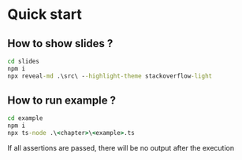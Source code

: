 # Quick start

## How to show slides ?

```cmd
cd slides
npm i
npx reveal-md .\src\ --highlight-theme stackoverflow-light
```

## How to run example ?

```cmd
cd example
npm i
npx ts-node .\<chapter>\<example>.ts
```

If all assertions are passed, there will be no output after the execution
